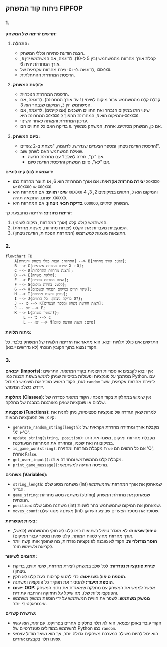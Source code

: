 ## ניתוח קוד המשחק FIPFOP

### 1. <algorithm>

**תרשים זרימה של המשחק:**

1.  **התחלה:**
    *   הצגת הודעת פתיחה וכללי המשחק.
    *   קבלת אורך מחרוזת מהמשתמש (בין 5 ל-10). לדוגמה, אם המשתמש יזין `6`, אורך המחרוזת יהיה 6.
    *   יצירת מחרוזת אקראית של `X` ו-`O`. לדוגמה, `XOXOXO`.
    *   הדפסת המחרוזת ההתחלתית.

2.  **לולאת המשחק:**
    *   הדפסת המחרוזת הנוכחית.
    *   קבלת קלט מהמשתמש עבור מיקום לשינוי (1 עד אורך המחרוזת). לדוגמה, אם המשתמש יזין `3`, המיקום שנבחר הוא 3.
    *   שינוי התו במיקום הנבחר ואת התווים השכנים (אם קיימים). לדוגמה, אם המחרוזת היא `XOXOXO` והמיקום הוא `3`, המחרוזת תהפוך ל-`XOXXXO`.
    *   עדכון המחרוזת והצגתה לאחר השינוי.
    *   בדיקה האם כל התווים הם `O`. אם כן, המשחק מסתיים. אחרת, המשחק ממשיך.

3.  **סיום המשחק:**
    *   הדפסת הודעת ניצחון ומספר הצעדים שנדרשו. לדוגמה, "ניצחת ב-2 צעדים!".
    *   שאילת המשתמש האם לשחק שוב.
        *   אם "כן", חזרה לשלב 1 עם מחרוזת חדשה.
        *   אם "לא", סיום המשחק והדפסת הודעת סיום.

**דוגמאות לבלוקים לוגיים:**

*   **יצירת מחרוזת אקראית:** אם אורך המחרוזת הוא 6, אז תווצר מחרוזת כמו `XOXOXO` או `OOXXOO` או `XOOXXO`.
*   **שינוי תווים:** אם המחרוזת היא `XOXOXO` והמיקום הוא `3`, התווים במיקומים 2, 3, 4 ישתנו. התוצאה תהיה `XOXXXO`.
*   **בדיקת תנאי ניצחון:** אם המחרוזת היא `OOOOOO`, המשחק יסתיים.

**זרימת נתונים:**
הזרימה מתבצעת כך:

1.  המשתמש קולט קלט (אורך המחרוזת, מיקום לשינוי).
2.  הפונקציות מעבדות את הקלט (יוצרות מחרוזת, משנות מחרוזת).
3.  התוצאות מוצגות למשתמש (המחרוזת הנוכחית, הודעת ניצחון).

### 2. <mermaid>

```mermaid
flowchart TD
    A[התחלה: הצגת כללי משחק והנחיות] --> B{קלט: אורך מחרוזת};
    B --> C[יצירת מחרוזת אקראית X ו-O];
    C --> D[הצגת מחרוזת התחלתית];
    D --> E{לולאת משחק};
    E --> F[הצגת מחרוזת נוכחית];
    F --> G{קלט: בחירת מיקום};
    G --> H[שינוי תווים במיקום הנבחר ובשכנים];
    H --> I[עדכון והצגת מחרוזת];
    I --> J{בדיקת ניצחון: כל התווים O?};
    J -- כן --> K[הצגת הודעת ניצחון ומספר הצעדים];
    J -- לא --> F;
    K --> L{המשך משחק?};
        L -- כן --> C
        L -- לא --> M[סיום: הצגת הודעת סיום]

```
**ניתוח תלויות:**

התרשים אינו כולל תלויות ייבוא. הוא מתאר את הזרימה הלוגית של המשחק בלבד. כל הקוד נמצא בתוך הקובץ הנוכחי (לא נדרשים ייבוא).

### 3. <explanation>

**ייבואים (Imports):**
אין ייבוא לקבצים או ספריות חיצוניות בקוד המתואר. התרשים מסתמך על פונקציות ופעולות בסיסיות שניתן לממש בשפת תכנות כמו Python. עם זאת, הקוד המוצע מזכיר את השימוש במודול `random` ליצירת מחרוזת אקראית, אשר יידרש בשלב המימוש.

**מחלקות (Classes):**
אין שימוש במחלקות בקוד הנוכחי. הקוד מתואר כסדרה של שלבים או פונקציות שאינן מאורגנות במבנה של מחלקה.

**פונקציות (Functions):**
למרות שאין הגדרה של פונקציות ספציפיות, ניתן להניח את קיומן של הפונקציות הבאות:
   *   `generate_random_string(length)`: מקבלת אורך ומחזירה מחרוזת אקראית של 'X' ו-'O'.
   *   `update_string(string, position)`: מקבלת מחרוזת ומיקום, משנה את התו במיקום זה ואת שכניו, ומחזירה את המחרוזת המעודכנת.
   *   `is_game_won(string)`: מקבלת מחרוזת ומחזירה `True` אם כל התווים הם 'O', אחרת `False`.
   *   `get_user_input()`: מקבלת קלט מהמשתמש ומחזירה אותו.
   *   `print_game_message()`: מדפיסה הודעה למשתמש.

**משתנים (Variables):**
  *   `string_length`: משתנה מסוג שלם (int) שמאחסן את אורך המחרוזת שהמשתמש הגדיר.
  *   `game_string`: משתנה מסוג מחרוזת (string) שמאחסן את מחרוזת המשחק הנוכחית.
  *   `position`: משתנה מסוג שלם (int) שמאחסן את המיקום שהמשתמש בחר לשנות.
  *   `moves_count`: משתנה מסוג שלם (int) שסופר את מספר הצעדים שביצע השחקן.

**בעיות אפשריות:**
*   **טיפול שגיאות:** לא מוגדר טיפול בשגיאות כמו קלט לא חוקי מהמשתמש (למשל, אורך מחרוזת מחוץ לטווח המותר, קלט שאינו מספר עבור המיקום).
*   **חוסר מודולריות:** הקוד לא מובנה לפונקציות נפרדות, מה שהופך אותו קשה יותר לקריאה ולשימוש חוזר.

**תחומים לשיפור:**
*   **יצירת פונקציות נפרדות:** לכל שלב במשחק (יצירת מחרוזת, שינוי תווים, בדיקת ניצחון).
*   **הוספת טיפול בשגיאות:** כדי למנוע קריסות בעת קלט לא תקין.
*   **הוספת תיעוד:** להסביר את תפקיד כל פונקציה ומשתנה.
*   **יישום OOP:** אפשר לממש את המשחק עם מחלקה שמאגדת את נתוני המשחק והפונקציונליות שלו, מה שיקל על תחזוקה והרחבה עתידית.
*   **ממשק משתמש:** לשפר את חוויית המשתמש על ידי הוספת ממשק משתמש אינטראקטיבי יותר.

**שרשרת קשרים:**
*   הקוד עובד באופן עצמאי, הוא לא תלוי בחלקים אחרים בפרויקט. עם זאת, הוא עשוי להשתמש במודולים סטנדרטיים של Python כמו `random`.
*   הוא יכול להיות משולב במערכת משחקים גדולה יותר, אך הוא נשאר מודול עצמאי שאינו תלוי בקבצים אחרים.